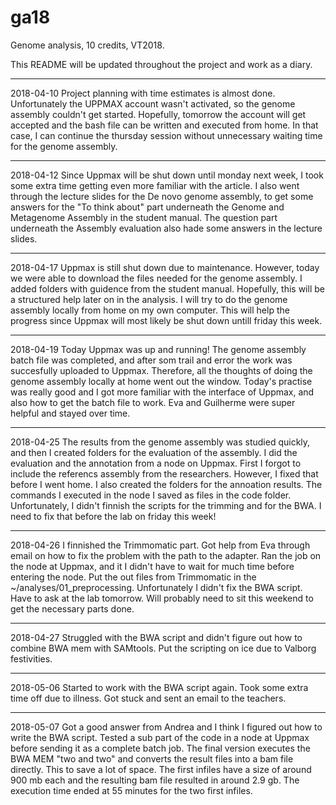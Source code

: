 # ga18
Genome analysis, 10 credits, VT2018.

This README will be updated throughout the project and work as a diary.

-------------------------------------------------------------------------------------------------------------------------------
2018-04-10
Project planning with time estimates is almost done. Unfortunately the UPPMAX account wasn't activated, so the genome assembly couldn't get started. Hopefully, tomorrow the account will get accepted and the bash file can be written and executed from home. In that case, I can continue the thursday session without unnecessary waiting time for the genome assembly.

-------------------------------------------------------------------------------------------------------------------------------
2018-04-12
Since Uppmax will be shut down until monday next week, I took some extra time getting even more familiar with the article. I also went through the lecture slides for the De novo genome assembly, to get some answers for the "To think about" part underneath the Genome and Metagenome Assembly in the student manual. The question part underneath the Assembly evaluation also hade some answers in the lecture slides.

-------------------------------------------------------------------------------------------------------------------------------
2018-04-17
Uppmax is still shut down due to maintenance. However, today we were able to download the files needed for the genome assembly. I added folders with guidence from the student manual. Hopefully, this will be a structured help later on in the analysis. I will try to do the genome assembly locally from home on my own computer. This will help the progress since Uppmax will most likely be shut down untill friday this week. 

-------------------------------------------------------------------------------------------------------------------------------
2018-04-19
Today Uppmax was up and running! The genome assembly batch file was completed, and after som trail and error the work was succesfully uploaded to Uppmax. Therefore, all the thoughts of doing the genome assembly locally at home went out the window. Today's practise was really good and I got more familiar with the interface of Uppmax, and also how to get the batch file to work. Eva and Guilherme were super helpful and stayed over time. 

-------------------------------------------------------------------------------------------------------------------------------
2018-04-25
The results from the genome assembly was studied quickly, and then I created folders for the evaluation of the assembly. I did the evaluation and the annotation from a node on Uppmax. First I forgot to include the referencs assembly from the researchers. However, I fixed that before I went home. I also created the folders for the annoation results. The commands I executed in the node I saved as files in the code folder. Unfortunately, I didn't finnish the scripts for the trimming and for the BWA. I need to fix that before the lab on friday this week! 

-------------------------------------------------------------------------------------------------------------------------------
2018-04-26
I finnished the Trimmomatic part. Got help from Eva through email on how to fix the problem with the path to the adapter. Ran the job on the node at Uppmax, and it I didn't have to wait for much time before entering the node. Put the out files from Trimmomatic in the ~/analyses/01_preprocessing. Unfortunately I didn't fix the BWA script. Have to ask at the lab tomorrow. Will probably need to sit this weekend to get the necessary parts done.

-------------------------------------------------------------------------------------------------------------------------------
2018-04-27
Struggled with the BWA script and didn't figure out how to combine BWA mem with SAMtools. Put the scripting on ice due to Valborg festivities.

-------------------------------------------------------------------------------------------------------------------------------
2018-05-06
Started to work with the BWA script again. Took some extra time off due to illness. Got stuck and sent an email to the teachers.

-------------------------------------------------------------------------------------------------------------------------------
2018-05-07
Got a good answer from Andrea and I think I figured out how to write the BWA script. Tested a sub part of the code in a node at Uppmax before sending it as a complete batch job. The final version executes the BWA MEM "two and two" and converts the result files into a bam file directly. This to save a lot of space. The first infiles have a size of around 900 mb each and the resulting bam file resulted in around 2.9 gb. The execution time ended at 55 minutes for the two first infiles. 
